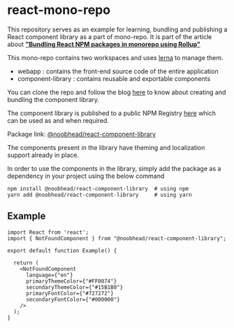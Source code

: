 # react-mono-repo

This repository serves as an example for learning, bundling and publishing a React component library as a part of mono-repo. It is part of the article about [**"Bundling React NPM packages in monorepo using Rollup"**](https://medium.com/@noobhead/bundling-react-npm-packages-in-monorepo-using-rollup-91d897c013d2)

This mono-repo contains two workspaces and uses [lerna](https://lerna.js.org/) to manage them.

* webapp : contains the front-end source code of the entire application
* component-library : contains reusable and exportable components

You can clone the repo and follow the blog [here](https://medium.com/@noobhead/bundling-react-npm-packages-in-monorepo-using-rollup-91d897c013d2) to know about creating and bundling the component library.

The component library is published to a public NPM Registry [here](https://www.npmjs.com/package/@noobhead/react-component-library) which can be used as and when required.

Package link: [@noobhead/react-component-library](@noobhead/react-component-library)

The components present in the library have theming and localization support already in place.

In order to use the components in the library, simply add the package as a dependency in your project using the below command

```shell
npm install @noobhead/react-component-library  # using npm
yarn add @noobhead/react-component-library     # using yarn
```

## Example

```tsx
import React from 'react';
import { NotFoundComponent } from "@noobhead/react-component-library";

export default function Example() {

  return (
    <NotFoundComponent
      language={"en"}
      primaryThemeColor={"#FF0074"}
      secondaryThemeColor={"#15B1B0"}
      primaryFontColor={"#727272"}
      secondaryFontColor={"#000000"}
    />
  );
}

```




